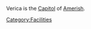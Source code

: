Verica is the [Capitol](Capitol.md "wikilink") of
[Amerish](Amerish.md "wikilink").

[Category:Facilities](Category:Facilities.md "wikilink")
